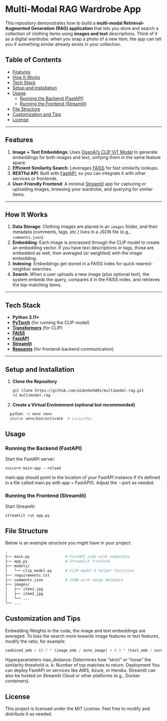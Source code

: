# Multi-Modal RAG Wardrobe App

This repository demonstrates how to build a **multi-modal Retrieval-Augmented Generation (RAG) application** that lets you store and search a collection of clothing items using **images and text** descriptions. Think of it as a digital wardrobe: when you snap a photo of a new item, the app can tell you if something similar already exists in your collection.

## Table of Contents
- [Features](#features)
- [How It Works](#how-it-works)
- [Tech Stack](#tech-stack)
- [Setup and Installation](#setup-and-installation)
- [Usage](#usage)
  - [Running the Backend (FastAPI)](#running-the-backend-fastapi)
  - [Running the Frontend (Streamlit)](#running-the-frontend-streamlit)
- [File Structure](#file-structure)
- [Customization and Tips](#customization-and-tips)
- [License](#license)

---

## Features
1. **Image + Text Embeddings**: Uses [OpenAI’s CLIP ViT Model](https://github.com/openai/CLIP) to generate embeddings for both images and text, unifying them in the same feature space.
2. **Efficient Similarity Search**: Leverages [FAISS](https://github.com/facebookresearch/faiss) for fast similarity lookups.
3. **RESTful API**: Built with [FastAPI](https://fastapi.tiangolo.com/), so you can integrate it with other services or frontends.
4. **User-Friendly Frontend**: A minimal [Streamlit](https://streamlit.io/) app for capturing or uploading images, browsing your wardrobe, and querying for similar items.

---

## How It Works
1. **Data Storage**: Clothing images are placed in an `images` folder, and their metadata (comments, tags, etc.) lives in a JSON file (e.g., `comments.json`).
2. **Embedding**: Each image is processed through the CLIP model to create an embedding vector. If you have text descriptions or tags, those are embedded as well, then averaged (or weighted) with the image embedding.
3. **Indexing**: Embeddings get stored in a FAISS index for quick nearest-neighbor searches.
4. **Search**: When a user uploads a new image (plus optional text), the system embeds the query, compares it in the FAISS index, and retrieves the top-matching items.

---

## Tech Stack
- **Python 3.11+**
- **[PyTorch](https://pytorch.org/)** (for running the CLIP model)
- **[Transformers](https://github.com/huggingface/transformers)** (for CLIP)
- **[FAISS](https://github.com/facebookresearch/faiss)**
- **[FastAPI](https://fastapi.tiangolo.com/)**
- **[Streamlit](https://streamlit.io/)**
- **[Requests](https://docs.python-requests.org/)** (for frontend-backend communication)

---

## Setup and Installation

1. **Clone the Repository**  
   ```bash
   git clone https://github.com/aidenkoh801/multimodal-rag.git
   cd multimodal-rag

2. **Create a Virtual Environment (optional but recommended)**
  ```bash
    python -m venv venv
    source venv/bin/activate  # Linux/Mac
  ```
## Usage
### Running the Backend (FastAPI)
  Start the FastAPI server:

```
uvicorn main:app --reload
```
main:app should point to the location of your FastAPI instance if it’s defined in a file called main.py with app = FastAPI().
Adjust the --port as needed.

### Running the Frontend (Streamlit)
Start Streamlit:
```
streamlit run app.py
```
## File Structure
Below is an example structure you might have in your project:
```graphql
.
├── main.py                # FastAPI code with endpoints
├── app.py                 # Streamlit frontend
├── models/
│   └── clip_model.py      # CLIP model & helper functions
├── requirements.txt
├── comments.json          # JSON with image metadata
├── images/
│   ├── item1.jpg
│   ├── item2.jpg
│   └── ...
└── ...
```
## Customization and Tips
Embedding Weights
In the code, the image and text embeddings are averaged. To bias the search more towards image features or text features, modify the ratio, for example:
```python
combined_emb = (0.7 * (image_emb / norm_image) + 0.3 * (text_emb / norm_text))
```
Hyperparameters
  max_distance: Determines how “strict” or “loose” the similarity threshold is.
  k: Number of top matches to return.
Deployment
  You can deploy FastAPI on services like AWS, Azure, or Heroku.
  Streamlit can also be hosted on Streamlit Cloud or other platforms (e.g., Docker containers).

## License
This project is licensed under the MIT License. Feel free to modify and distribute it as needed.
